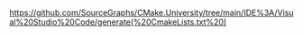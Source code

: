 https://github.com/SourceGraphs/CMake.University/tree/main/IDE%3A/Visual%20Studio%20Code/generate(%20CmakeLists.txt%20)
